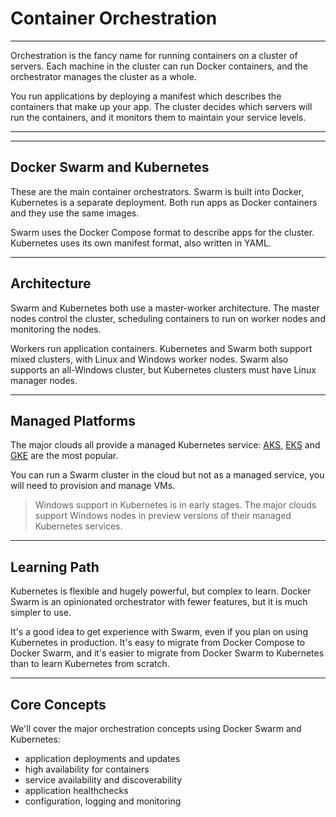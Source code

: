 # Container Orchestration

---

Orchestration is the fancy name for running containers on a cluster of servers. Each machine in the cluster can run Docker containers, and the orchestrator manages the cluster as a whole.

You run applications by deploying a manifest which describes the containers that make up your app. The cluster decides which servers will run the containers, and it monitors them to maintain your service levels.

---

<section data-background-image="/img/orchestration/overview.png">

---

## Docker Swarm and Kubernetes

These are the main container orchestrators. Swarm is built into Docker, Kubernetes is a separate deployment. Both run apps as Docker containers and they use the same images.

Swarm uses the Docker Compose format to describe apps for the cluster. Kubernetes uses its own manifest format, also written in YAML.

---

## Architecture

Swarm and Kubernetes both use a master-worker architecture. The master nodes control the cluster, scheduling containers to run on worker nodes and monitoring the nodes.

Workers run application containers. Kubernetes and Swarm both support mixed clusters, with Linux and Windows worker nodes.  Swarm also supports an all-Windows cluster, but Kubernetes clusters must have Linux manager nodes.

---

## Managed Platforms
 
The major clouds all provide a managed Kubernetes service: [AKS](https://docs.microsoft.com/en-us/azure/aks/), [EKS](TODO) and [GKE](TODO) are the most popular. 

You can run a Swarm cluster in the cloud but not as a managed service, you will need to provision and manage VMs.

> Windows support in Kubernetes is in early stages. The major clouds support Windows nodes in preview versions of their managed Kubernetes services.

---

## Learning Path

Kubernetes is flexible and hugely powerful, but complex to learn. Docker Swarm is an opinionated orchestrator with fewer features, but it is much simpler to use.

It's a good idea to get experience with Swarm, even if you plan on using Kubernetes in production. It's easy to migrate from Docker Compose to Docker Swarm, and it's easier to migrate from Docker Swarm to Kubernetes than to learn Kubernetes from scratch.

---

## Core Concepts

We'll cover the major orchestration concepts using Docker Swarm and Kubernetes:

- application deployments and updates
- high availability for containers
- service availability and discoverability
- application healthchecks
- configuration, logging and monitoring
